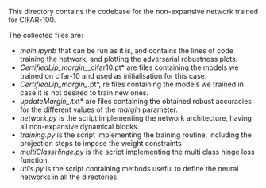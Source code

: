 This directory contains the codebase for the non-expansive network trained for CIFAR-100.

The collected files are:
- *main.ipynb* that can be run as it is, and contains the lines of code training the network, and plotting the adversarial robustness plots.
- *CertifiedLip_margin_*_cifar10.pt* are files containing the models we trained on cifar-10 and used as initialisation for this case.
- *CertifiedLip_margin_*.pt*, re files containing the models we trained in case it is not desired to train new ones.
- *updateMargin_*.txt* are files containing the obtained robust accuracies for the different values of the *margin* parameter.
- *network.py* is the script implementing the network architecture, having all non-expansive dynamical blocks.
- *training.py* is the script implementing the training routine, including the projection steps to impose the weight constraints
- *multiClassHinge.py* is the script implementing the multi class hinge loss function.
- *utils.py* is the script containing methods useful to define the neural networks in all the directories. 
